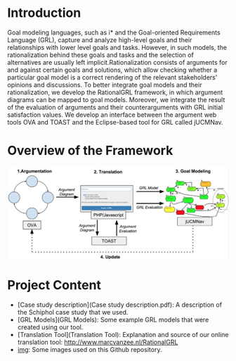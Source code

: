 # Introduction
Goal modeling languages, such as i* and the Goal-oriented Requirements Language (GRL), capture and analyze high-level goals and their relationships with lower level goals and tasks. However, in such models, the rationalization behind these goals and tasks and the selection of alternatives are usually left implicit.Rationalization consists of arguments for and against certain goals and solutions, which allow checking whether a particular goal model is a correct rendering of the relevant stakeholders' opinions and discussions. To better integrate goal models and their rationalization, we develop the RationalGRL framework, in which argument diagrams can be mapped to goal models. Moreover, we integrate the result of the evaluation of arguments and their counterarguments with GRL initial satisfaction values. We develop an interface between the argument web tools OVA and TOAST and the Eclipse-based tool for GRL called jUCMNav. 

# Overview of the Framework
![Overview of the Framework](img/RationalGRL.png)

# Project Content
* [Case study description](Case study description.pdf): A description of the Schiphol case study that we used.
* [GRL Models](GRL Models): Some example GRL models that were created using our tool.
* [Translation Tool](Translation Tool): Explanation and source of our online translation tool: http://www.marcvanzee.nl/RationalGRL
* [img](img): Some images used on this Github repository.
